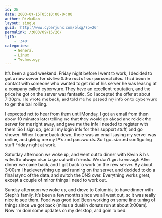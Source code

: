 ```yaml
---
id: 26
date: 2003-09-15T05:10:00-04:00
author: DizkoDan
layout: single
guid: 'http://www.cyberjunx.com/blog/?p=26'
permalink: /2003/09/15/26/
ljID:
    - '340'
categories:
    - General
    - Linux
    - Technology
---
```


It’s been a good weekend. Friday night before I went to work, I decided to get a new server for stvlive &amp; the rest of our personal sites. I had been in contact with someone who wanted to get rid of his server he was leasing at a company called cyberwurx. They have an excellent reputation, and the price he got on the server was fantastic. So I accepted the offer at about 7:30pm. He wrote me back, and told me he passed my info on to cyberwurx to get the ball rolling.

I expected not to hear from them until Monday. I got an email from them about 10 minutes later telling me that they would go ahead and rekick the server for me right away, and gave me the info I needed to register with them. So I sign up, get all my login info for their support stuff, and go shower. When I came back down, there was an email saying my server was online, and giving me my IP’s and passwords. So I got started configuring stuff Friday night at work.

Saturday afternoon we woke up, and went out to dinner with Kevin &amp; his wife. It’s always nice to go out with friends. We don’t get to enough After dinner we came back, and I got back to work on the new server. By about 3:00am I had everything up and running on the server, and decided to do a final rsync of the data, and switch the DNS over. Everything works great, except a couple of minor things I need to work out.

Sunday afternoon we woke up, and drove to Columbia to have dinner with Steph’s family. It’s been a few months since we all went out, so it was really nice to see them. Food was good too! Been working on some fine tuning of things since we got back (minus a dunkin donuts run at about 3:00am). Now I’m doin some updates on my desktop, and goin to bed.